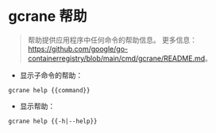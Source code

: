# gcrane 帮助

> 帮助提供应用程序中任何命令的帮助信息。
> 更多信息：<https://github.com/google/go-containerregistry/blob/main/cmd/gcrane/README.md>。

- 显示子命令的帮助：

`gcrane help {{command}}`

- 显示帮助：

`gcrane help {{-h|--help}}`